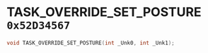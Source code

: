 # TASK_OVERRIDE_SET_POSTURE `0x52D34567`

```cpp
void TASK_OVERRIDE_SET_POSTURE(int _Unk0, int _Unk1);
```